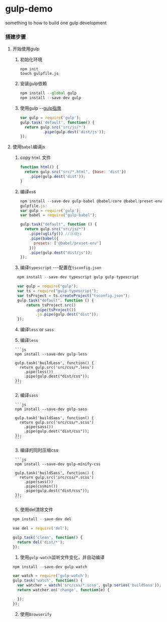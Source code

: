 # gulp-demo
something to how to build one gulp development

### 搭建步骤

1. 开始使用gulp
    1. 初始化环境

        ```
        npm init
        touch gulpfile.js
        ```

    2. 安装gulp依赖

        ```js
        npm install --global gulp
        npm install --save-dev gulp
        ```

    3. 使用gulp --[gulp指南](https://www.gulpjs.com.cn/docs/api/)

        ```js
        var gulp = require('gulp');
        gulp.task('default', function() {
          return gulp.src('src/js/*')
                  .pipe(gulp.dest('dist/js'));
        });
        ```

2. 使用`babel`编译js

    1. copy `html` 文件

        ```js
        function html() {
          return gulp.src("src/*.html", {base: 'dist'})
            .pipe(gulp.dest('dist'));
        }
        ```

    2. 编译`es6`

        ```js
        npm install --save-dev gulp-babel @babel/core @babel/preset-env gulp-uglify
        gulpfile.js:
        var gulp = require('gulp');
        var babel = require("gulp-babel");

        gulp.task("default", function () {
          return gulp.src("src/js/*")
            .pipe(uglify()) //压缩js
            .pipe(babel({
              presets: ['@babel/preset-env']
            }))
            .pipe(gulp.dest("dist/js"));
        });
        ```

    3. 编译`typescript` ---配置在`tsconfig.json`

      ```js
        npm install --save-dev typescript gulp gulp-typescript

        var gulp = require("gulp");
        var ts = require("gulp-typescript");
        var tsProject = ts.createProject("tsconfig.json");
        gulp.task("default", function () {
            return tsProject.src()
                .pipe(tsProject())
                .js.pipe(gulp.dest("dist"));
        });

      ```

    4. 编译`less` or `sass`

      1. 编译`less`

        ```js
        npm install --save-dev gulp-less

        gulp.task('buildLess', function() {
          return gulp.src('src/css/*.less')
            .pipe(less())
            .pipe(gulp.dest("dist/css"));
        });
        ```

      2. 编译`sass`

        ```js
        npm install --save-dev gulp-sass

        gulp.task('buildSass', function() {
          return gulp.src('src/css/*.scss')
            .pipe(sass())
            .pipe(gulp.dest("dist/css"));
        });
        ```
      3. 编译的同时压缩css

        ```js
        npm install --save-dev gulp-minify-css

        gulp.task('buildSass', function() {
          return gulp.src('src/css/*.scss')
            .pipe(sass())
            .pipe(cssmin())
            .pipe(gulp.dest("dist/css"));
        });
        ```

    5. 使用del清除文件

    ```js
    npm install --save-dev del
    
    vae del = require('del');

    gulp.task('clean', function() {
      return del('dist/*');
    });
    ```

    1. 使用`gulp-watch`监听文件变化，并自动编译

      ```js
      npm install --save-dev gulp-watch

      var watch = require('gulp-watch');
      gulp.task('watch', function() {
        var watcher = watch('src/css/*.scss', gulp.series('buildSass'));
        return watcher.on('change', function(e) {

        });
      });
      ```

    2. 使用`Browserify`